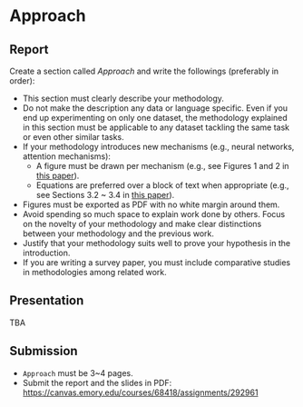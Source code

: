 # Approach

## Report

Create a section called *Approach* and write the followings (preferably in order):

* This section must clearly describe your methodology.
* Do not make the description any data or language specific. Even if you end up experimenting on only one dataset, the methodology explained in this section must be applicable to any dataset tackling the same task or even other similar tasks.
* If your methodology introduces new mechanisms (e.g., neural networks, attention mechanisms):
  * A figure must be drawn per mechanism (e.g., see Figures 1 and 2 in [this paper](https://arxiv.org/pdf/1908.04943.pdf)).
  * Equations are preferred over a block of text when appropriate (e.g., see Sections 3.2 ~ 3.4 in [this paper](https://arxiv.org/pdf/1908.04943.pdf)).
* Figures must be exported as PDF with no white margin around them.
* Avoid spending so much space to explain work done by others. Focus on the novelty of your methodology and make clear distinctions between your methodology and the previous work.
* Justify that your methodology suits well to prove your hypothesis in the introduction.
* If you are writing a survey paper, you must include comparative studies in methodologies among related work. 

## Presentation

TBA

## Submission

* `Approach` must be 3~4 pages.
* Submit the report and the slides in PDF: https://canvas.emory.edu/courses/68418/assignments/292961
